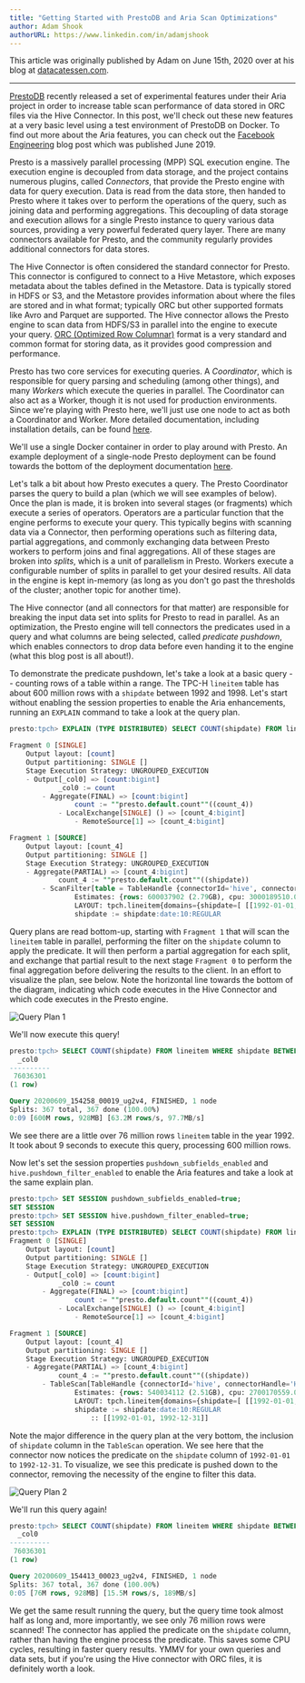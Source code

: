 ```yaml
---
title: "Getting Started with PrestoDB and Aria Scan Optimizations"
author: Adam Shook
authorURL: https://www.linkedin.com/in/adamjshook
---
```


This article was originally published by Adam on June 15th, 2020 over at his blog at [datacatessen.com](https://datacatessen.com/blog/prestodb-aria/).

---

[PrestoDB](https://prestodb.io) recently released a set of experimental features under their Aria project in order to increase table scan performance of data stored in ORC files via the Hive Connector.  In this post, we'll check out these new features at a very basic level using a test environment of PrestoDB on Docker.  To find out more about the Aria features, you can check out the [Facebook Engineering](https://engineering.fb.com/data-infrastructure/aria-presto/) blog post which was published June 2019.

<!--truncate-->

Presto is a massively parallel processing (MPP) SQL execution engine.  The execution engine is decoupled from data storage, and the project contains numerous plugins, called _Connectors_, that provide the Presto engine with data for query execution.  Data is read from the data store, then handed to Presto where it takes over to perform the operations of the query, such as joining data and performing aggregations.  This decoupling of data storage and execution allows for a single Presto instance to query various data sources, providing a very powerful federated query layer.  There are many connectors available for Presto, and the community regularly provides additional connectors for data stores.

The Hive Connector is often considered the standard connector for Presto.  This connector is configured to connect to a Hive Metastore, which exposes metadata about the tables defined in the Metastore.  Data is typically stored in HDFS or S3, and the Metastore provides information about where the files are stored and in what format; typically ORC but other supported formats like Avro and Parquet are supported.  The Hive connector allows the Presto engine to scan data from HDFS/S3 in parallel into the engine to execute your query.  [ORC (Optimized Row Columnar)](https://cwiki.apache.org/confluence/display/Hive/LanguageManual+ORC) format is a very standard and common format for storing data, as it provides good compression and performance.

Presto has two core services for executing queries. A _Coordinator_, which is responsible for query parsing and scheduling (among other things), and many _Workers_ which execute the queries in parallel.  The Coordinator can also act as a Worker, though it is not used for production environments.  Since we're playing with Presto here, we'll just use one node to act as both a Coordinator and Worker.  More detailed documentation, including installation details, can be found [here](https://prestodb.io/docs/current/).

We'll use a single Docker container in order to play around with Presto.  An example deployment of a single-node Presto deployment can be found towards the bottom of the deployment documentation [here](https://prestodb.io/docs/0.239/installation/deployment.html).

Let's talk a bit about how Presto executes a query.  The Presto Coordinator parses the query to build a plan (which we will see examples of below).  Once the plan is made, it is broken into several stages (or fragments) which execute a series of operators.  Operators are a particular function that the engine performs to execute your query.  This typically begins with scanning data via a Connector, then performing operations such as filtering data, partial aggregations, and commonly exchanging data between Presto workers to perform joins and final aggregations.  All of these stages are broken into _splits_, which is a unit of parallelism in Presto.  Workers execute a configurable number of splits in parallel to get your desired results.  All data in the engine is kept in-memory (as long as you don't go past the thresholds of the cluster; another topic for another time).

The Hive connector (and all connectors for that matter) are responsible for breaking the input data set into splits for Presto to read in parallel.  As an optimization, the Presto engine will tell connectors the predicates used in a query and what columns are being selected, called _predicate pushdown_, which enables connectors to drop data before even handing it to the engine (what this blog post is all about!).

To demonstrate the predicate pushdown, let's take a look at a basic query -- counting rows of a table within a range.  The TPC-H `lineitem` table has about 600 million rows with a `shipdate` between 1992 and 1998.  Let's start without enabling the session properties to enable the Aria enhancements, running an `EXPLAIN` command to take a look at the query plan.

```SQL
presto:tpch> EXPLAIN (TYPE DISTRIBUTED) SELECT COUNT(shipdate) FROM lineitem WHERE shipdate BETWEEN DATE '1992-01-01' AND DATE '1992-12-31';

Fragment 0 [SINGLE]
    Output layout: [count]
    Output partitioning: SINGLE []
    Stage Execution Strategy: UNGROUPED_EXECUTION
    - Output[_col0] => [count:bigint]
            _col0 := count
        - Aggregate(FINAL) => [count:bigint]
                count := ""presto.default.count""((count_4))
            - LocalExchange[SINGLE] () => [count_4:bigint]
                - RemoteSource[1] => [count_4:bigint]

Fragment 1 [SOURCE]
    Output layout: [count_4]
    Output partitioning: SINGLE []
    Stage Execution Strategy: UNGROUPED_EXECUTION
    - Aggregate(PARTIAL) => [count_4:bigint]
            count_4 := ""presto.default.count""((shipdate))
        - ScanFilter[table = TableHandle {connectorId='hive', connectorHandle='HiveTableHandle{schemaName=tpch, tableName=lineitem, analyzePartitionValues=Optional.empty}', layout='Optional[tpch.lineitem{domains={shipdate=[ [[1992-01-01, 1992-12-31]] ]}}]'}, grouped = false, filterPredicate = shipdate BETWEEN (DATE 1992-01-01) AND (DATE 1992-12-31)] => [shipdate:date]
                Estimates: {rows: 600037902 (2.79GB), cpu: 3000189510.00, memory: 0.00, network: 0.00}/{rows: ? (?), cpu: 6000379020.00, memory: 0.00, network: 0.00}
                LAYOUT: tpch.lineitem{domains={shipdate=[ [[1992-01-01, 1992-12-31]] ]}}
                shipdate := shipdate:date:10:REGULAR

```

Query plans are read bottom-up, starting with `Fragment 1` that will scan the `lineitem` table in parallel, performing the filter on the `shipdate` column to apply the predicate.  It will then perform a partial aggregation for each split, and exchange that partial result to the next stage `Fragment 0` to perform the final aggregation before delivering the results to the client. In an effort to visualize the plan, see below. Note the horizontal line towards the bottom of the diagram, indicating which code executes in the Hive Connector and which code executes in the Presto engine.

![Query Plan 1](/img/blog/2020-08-14-getting-started-and-aria/query-plan-1.png)

We'll now execute this query!

```SQL
presto:tpch> SELECT COUNT(shipdate) FROM lineitem WHERE shipdate BETWEEN DATE '1992-01-01' AND DATE '1992-12-31';
  _col0   
----------
 76036301
(1 row)

Query 20200609_154258_00019_ug2v4, FINISHED, 1 node
Splits: 367 total, 367 done (100.00%)
0:09 [600M rows, 928MB] [63.2M rows/s, 97.7MB/s]
```

We see there are a little over 76 million rows `lineitem` table in the year 1992.  It took about 9 seconds to execute this query, processing 600 million rows.

Now let's set the session properties `pushdown_subfields_enabled` and `hive.pushdown_filter_enabled` to enable the Aria features and take a look at the same explain plan.

```SQL
presto:tpch> SET SESSION pushdown_subfields_enabled=true;
SET SESSION
presto:tpch> SET SESSION hive.pushdown_filter_enabled=true;
SET SESSION
presto:tpch> EXPLAIN (TYPE DISTRIBUTED) SELECT COUNT(shipdate) FROM lineitem WHERE shipdate BETWEEN DATE '1992-01-01' AND DATE '1992-12-31';
Fragment 0 [SINGLE]
    Output layout: [count]
    Output partitioning: SINGLE []
    Stage Execution Strategy: UNGROUPED_EXECUTION
    - Output[_col0] => [count:bigint]
            _col0 := count
        - Aggregate(FINAL) => [count:bigint]
                count := ""presto.default.count""((count_4))
            - LocalExchange[SINGLE] () => [count_4:bigint]
                - RemoteSource[1] => [count_4:bigint]

Fragment 1 [SOURCE]
    Output layout: [count_4]
    Output partitioning: SINGLE []
    Stage Execution Strategy: UNGROUPED_EXECUTION
    - Aggregate(PARTIAL) => [count_4:bigint]
            count_4 := ""presto.default.count""((shipdate))
        - TableScan[TableHandle {connectorId='hive', connectorHandle='HiveTableHandle{schemaName=tpch, tableName=lineitem, analyzePartitionValues=Optional.empty}', layout='Optional[tpch.lineitem{domains={shipdate=[ [[1992-01-01, 1992-12-31]] ]}}]'}, grouped = false] => [shipdate:date]
                Estimates: {rows: 540034112 (2.51GB), cpu: 2700170559.00, memory: 0.00, network: 0.00}
                LAYOUT: tpch.lineitem{domains={shipdate=[ [[1992-01-01, 1992-12-31]] ]}}
                shipdate := shipdate:date:10:REGULAR
                    :: [[1992-01-01, 1992-12-31]]
```

Note the major difference in the query plan at the very bottom, the inclusion of `shipdate` column in the `TableScan` operation. We see here that the connector now notices the predicate on the `shipdate` column of `1992-01-01` to `1992-12-31`.  To visualize, we see this predicate is pushed down to the connector, removing the necessity of the engine to filter this data.

![Query Plan 2](/img/blog/2020-08-14-getting-started-and-aria/query-plan-2.png)

We'll run this query again!

```SQL
presto:tpch> SELECT COUNT(shipdate) FROM lineitem WHERE shipdate BETWEEN DATE '1992-01-01' AND DATE '1992-12-31';
  _col0   
----------
 76036301
(1 row)

Query 20200609_154413_00023_ug2v4, FINISHED, 1 node
Splits: 367 total, 367 done (100.00%)
0:05 [76M rows, 928MB] [15.5M rows/s, 189MB/s]
```

We get the same result running the query, but the query time took almost half as long and, more importantly, we see only 76 million rows were scanned!  The connector has applied the predicate on the `shipdate` column, rather than having the engine process the predicate.  This saves some CPU cycles, resulting in faster query results. YMMV for your own queries and data sets, but if you're using the Hive connector with ORC files, it is definitely worth a look.

